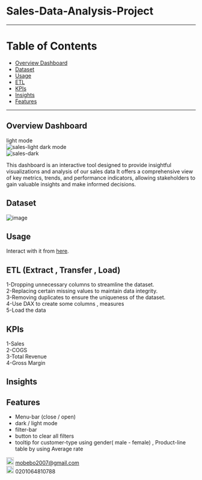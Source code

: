 # Sales-Data-Analysis-Project
___________________________________________________________________________
# Table of Contents
- [Overview Dashboard](#overview-dashboard)
- [Dataset](#dataset)
- [Usage](#usage)
- [ETL](#ETL (Extract , Transfer , Load))
- [KPIs](#kpis)
- [Insights](#insights)
- [Features](#features)
___________________________________________________________________________  
## Overview Dashboard
   
light mode  
![sales-light](https://github.com/MOElkateb9/Sales-Data-Analysis-Project/assets/166956786/850b6462-9cc3-4f43-a8d4-45c2d81afe3e)
dark mode  
![sales-dark](https://github.com/MOElkateb9/Sales-Data-Analysis-Project/assets/166956786/5f3bd6a8-b427-467e-9094-7545010d6fa5)
     
This dashboard is an interactive tool designed to provide insightful visualizations and analysis of our sales data
It offers a comprehensive view of key metrics, trends, and performance indicators, allowing stakeholders to gain valuable insights and make informed decisions.
     
    
## Dataset
![image](https://github.com/MOElkateb9/Sales-Data-Analysis-Project/assets/166956786/5a348fe1-7956-49d1-b257-93171e34a015)
   
   
## Usage
Interact with it from [here](https://app.powerbi.com/view?r=eyJrIjoiN2E4NWEzNmQtYjExMi00Y2ViLWJjOTYtNDAyNTUwMWU1ZDE2IiwidCI6ImRmODY3OWNkLWE4MGUtNDVkOC05OWFjLWM4M2VkN2ZmOTVhMCJ9).
   
   
## ETL (Extract , Transfer , Load)
1-Dropping unnecessary columns to streamline the dataset.   
2-Replacing certain missing values to maintain data integrity.   
3-Removing duplicates to ensure the uniqueness of the dataset.   
4-Use DAX to create some columns , measures   
5-Load the data   
  
   
## KPIs
1-Sales   
2-COGS   
3-Total Revenue   
4-Gross Margin   
  
   
## Insights
   
   
  
## Features
- Menu-bar (close / open)
- dark / light mode
- filter-bar
- button to clear all filters
- tooltip for customer-type using gender( male - female)  , Product-line table by using Average rate
    
    
<img src="https://github.com/MOElkateb9/Sales-Data-Analysis-Project/assets/166956786/4d868aa1-a93d-4d16-8944-7f40ec62ad6d" alt="mail QR Code" width="20" height="20"> mobebo2007@gmail.com  
<img src="https://github.com/MOElkateb9/Sales-Data-Analysis-Project/assets/166956786/4747bc1a-1809-42c9-bbb9-a618412cbae6" alt="WhatsApp QR Code" width="20" height="20">  0201064810788



